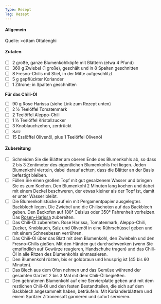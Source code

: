 ```yaml
---
Type: Rezept
Tag: Rezept
---
```


#### Allgemein
Quelle: >ottam Ottalenghi 

#### Zutaten
- [ ] 2 große, ganze Blumenkohlköpfe mit Blättern (etwa 4 Pfund)
- [ ] 360 g Zwiebel (1 große), geschält und in 8 Spalten geschnitten
- [ ] 8 Fresno-Chilis mit Stiel, in der Mitte aufgeschlitzt
- [ ] 5 g gepflückter Koriander
- [ ] 1 Zitrone; in Spalten geschnitten

**Für das Chili-Öl**
- [ ] 90 g Rose Harissa (siehe Link zum Rezept unten)
- [ ] 2 ½ Teelöffel Tomatenmark
- [ ] 2 Teelöffel Aleppo-Chili
- [ ] 1 ½ Teelöffel Kristallzucker
- [ ] 3 Knoblauchzehen, zerdrückt
- [ ] Salz
- [ ] 15 Esslöffel Olivenöl, plus 1 Teelöffel Olivenöl

#### Zubereitung
- [ ] Schneiden Sie die Blätter am oberen Ende des Blumenkohls ab, so dass 2 bis 3 Zentimeter des eigentlichen Blumenkohls frei liegen. Jeden Blumenkohl vierteln, dabei darauf achten, dass die Blätter an der Basis befestigt bleiben.
- [ ] Füllen Sie einen großen Topf mit gut gesalzenem Wasser und bringen Sie es zum Kochen. Den Blumenkohl 2 Minuten lang kochen und dabei mit einem Deckel beschweren, der etwas kleiner als der Topf ist, damit er unter Wasser bleibt.
- [ ] Die Blumenkohlstücke auf ein mit Pergamentpapier ausgelegtes Backblech legen. Die Zwiebel und die Chilischoten auf das Backblech geben. Den Backofen auf 180° Celsius oder 350° Fahrenheit vorheizen. Das [Rosen-Harissa](https://www.masterclass.com/articles/yotam-ottolenghis-rose-harissa-recipe) zubereiten.
- [ ] Das Chili-Öl zubereiten. Rose Harissa, Tomatenmark, Aleppo-Chili, Zucker, Knoblauch, Salz und Olivenöl in eine Rührschüssel geben und mit einem Schneebesen verrühren.
- [ ] Das Chili-Öl über das Blatt mit dem Blumenkohl, den Zwiebeln und den Fresno-Chilis gießen. Mit den Händen gut durchschwenken (wenn Sie empfindlich auf Gewürze reagieren, Handschuhe tragen) und das Chili-Öl in alle Ritzen des Blumenkohls einmassieren.
- [ ] Den Blumenkohl rösten, bis er goldbraun und knusprig ist (45 bis 60 Minuten).
- [ ] Das Blech aus dem Ofen nehmen und das Gemüse während der gesamten Garzeit 2 bis 3 Mal mit dem Chili-Öl begießen.
- [ ] Den gebratenen Blumenkohl auf eine Servierplatte geben und mit dem restlichen Chili-Öl und den festen Bestandteilen, die sich auf dem Backblech angesammelt haben, beträufeln. Mit Korianderblättern und einem Spritzer Zitronensaft garnieren und sofort servieren.
